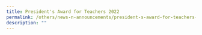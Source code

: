 ```yaml
---
title: President's Award for Teachers 2022
permalink: /others/news-n-announcements/president-s-award-for-teachers-2022/
description: ""
---
```

